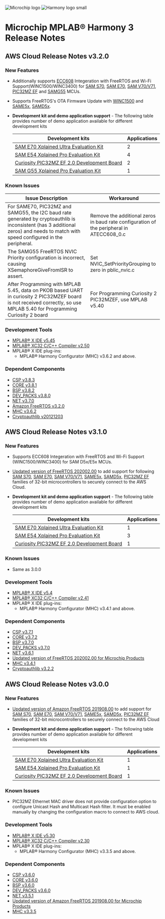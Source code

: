 ![Microchip logo](https://raw.githubusercontent.com/wiki/Microchip-MPLAB-Harmony/Microchip-MPLAB-Harmony.github.io/images/microchip_logo.png)
![Harmony logo small](https://raw.githubusercontent.com/wiki/Microchip-MPLAB-Harmony/Microchip-MPLAB-Harmony.github.io/images/microchip_mplab_harmony_logo_small.png)

# Microchip MPLAB® Harmony 3 Release Notes

## AWS Cloud Release Notes v3.2.0

### New Features
- Additionally supports [ECC608](https://www.microchip.com/wwwproducts/en/ATECC608A) Integeration with FreeRTOS and Wi-Fi Support(WINC1500/WINC3400) for 
[SAM S70](https://www.microchip.com/design-centers/32-bit/sam-32-bit-mcus/sam-s-mcus),
[SAM E70](https://www.microchip.com/design-centers/32-bit/sam-32-bit-mcus/sam-e-mcus),
[SAM V70/V71](https://www.microchip.com/design-centers/32-bit/sam-32-bit-mcus/sam-v-mcus),
[PIC32MZ EF](https://www.microchip.com/design-centers/32-bit/pic-32-bit-mcus/pic32mz-ef-family) and 
[SAMG55](https://www.microchip.com/wwwproducts/en/ATSAMG55) MCUs.
- Supports FreeRTOS's OTA Firmware Update with [WINC1500](https://www.microchip.com/wwwproducts/en/ATwinc1500) and [SAME5x](https://www.microchip.com/design-centers/32-bit/sam-32-bit-mcus/sam-e-mcus),
[SAMD5x](https://www.microchip.com/design-centers/32-bit/sam-32-bit-mcus/sam-d-mcus).


- **Development kit and demo application support** - The following table provides number of demo application available for different development kits

	| Development kits                                                                                                                  | Applications |
	| --------------------------------------------------------------------------------------------------------------------------------- | ---          |
	| [SAM E70 Xplained Ultra Evaluation Kit](https://www.microchip.com/DevelopmentTools/ProductDetails.aspx?PartNO=ATSAME70-XULT)      |  2           |
	| [SAM E54 Xplained Pro Evaluation Kit](https://www.microchip.com/developmenttools/ProductDetails/atsame54-xpro)                    |  4           |
	| [Curiosity PIC32MZ EF 2.0 Development Board](https://www.microchip.com/Developmenttools/ProductDetails/DM320209)                  |  2           |
	| [SAM G55 Xplained Pro Evaluation Kit](https://www.microchip.com/DevelopmentTools/ProductDetails/PartNO/ATSAMG55-XPRO)                  |  1           |

### Known Issues

|Issue Description                                                                                                                  | Workaround |
--------------------------------------------------------------------------------------------------------------------------------- | ---          |
|For SAME70, PIC32MZ and SAMG55, the I2C baud rate generated by cryptoauthlib is inconsistent (has 3 additional zeros) and  needs to match with speed configured in the peripheral.     |Remove the additional zeros in baud rate configuration  of the peripheral in ATECC608_0.c |
|The SAMG55 FreeRTOS NVIC Priority configuration is incorrect, causing XSemaphoreGiveFromISR to assert.                   |  Set NVIC_SetPriorityGrouping to zero in pblic_nvic.c           |
|After Programming with MPLAB 5.45, data on PKOB based UART in curiosity 2 PIC32MZEF board is not received correctly, so use MPLAB 5.40 for Programming Curiosity 2 board                 | For Programming Curiosity 2 PIC32MZEF, use MPLAB v5.40            |


### Development Tools
* [MPLAB® X IDE v5.45](https://www.microchip.com/mplab/mplab-x-ide)
* [MPLAB® XC32 C/C++ Compiler v2.50](https://www.microchip.com/mplab/compilers)
* MPLAB® X IDE plug-ins:
    * MPLAB® Harmony Configurator (MHC) v3.6.2 and above.


### Dependent Components

* [CSP v3.8.3](https://github.com/Microchip-MPLAB-Harmony/csp/tree/v3.8.3)
* [CORE v3.8.1](https://github.com/Microchip-MPLAB-Harmony/core/tree/v3.8.1)
* [BSP v3.8.2](https://github.com/Microchip-MPLAB-Harmony/bsp/tree/v3.8.2)
* [DEV_PACKS v3.8.0](https://github.com/Microchip-MPLAB-Harmony/dev_packs/tree/v3.8.0)
* [NET v3.7.0](https://github.com/Microchip-MPLAB-Harmony/net/tree/v3.7.0)
* [Amazon FreeRTOS v3.2.0](https://github.com/MicrochipTech/amazon-freertos/tree/v3.2.0)
* [MHC v3.6.2](https://github.com/Microchip-MPLAB-Harmony/mhc/tree/v3.6.2)
* [Cryptoauthlib v20121203](https://github.com/MicrochipTech/cryptoauthlib/tree/20201203)


## AWS Cloud Release Notes v3.1.0

### New Features
- Supports ECC608 Integeration with FreeRTOS and Wi-Fi Support (WINC1500/WINC3400) for  SAM D5x/E5x MCUs.
- [Updated version of FreeRTOS 202002.00](https://github.com/MicrochipTech/amazon-freertos/tree/v3.1.0) to add support for following
[SAM S70](https://www.microchip.com/design-centers/32-bit/sam-32-bit-mcus/sam-s-mcus),
[SAM E70](https://www.microchip.com/design-centers/32-bit/sam-32-bit-mcus/sam-e-mcus),
[SAM V70/V71](https://www.microchip.com/design-centers/32-bit/sam-32-bit-mcus/sam-v-mcus),
[SAME5x](https://www.microchip.com/design-centers/32-bit/sam-32-bit-mcus/sam-e-mcus),
[SAMD5x](https://www.microchip.com/design-centers/32-bit/sam-32-bit-mcus/sam-d-mcus),
[PIC32MZ EF](https://www.microchip.com/design-centers/32-bit/pic-32-bit-mcus/pic32mz-ef-family) families of 32-bit microcontrollers to securely connect to the AWS Cloud.



- **Development kit and demo application support** - The following table provides number of demo application available for different development kits

	| Development kits                                                                                                                  | Applications |
	| --------------------------------------------------------------------------------------------------------------------------------- | ---          |
	| [SAM E70 Xplained Ultra Evaluation Kit](https://www.microchip.com/DevelopmentTools/ProductDetails.aspx?PartNO=ATSAME70-XULT)      |  1           |
	| [SAM E54 Xplained Pro Evaluation Kit](https://www.microchip.com/developmenttools/ProductDetails/atsame54-xpro)                    |  3           |
	| [Curiosity PIC32MZ EF 2.0 Development Board](https://www.microchip.com/Developmenttools/ProductDetails/DM320209)                  |  1           |


### Known Issues
* Same as 3.0.0

### Development Tools
* [MPLAB® X IDE v5.4](https://www.microchip.com/mplab/mplab-x-ide)
* [MPLAB® XC32 C/C++ Compiler v2.41](https://www.microchip.com/mplab/compilers)
* MPLAB® X IDE plug-ins:
    * MPLAB® Harmony Configurator (MHC) v3.4.1 and above.


### Dependent Components
* [CSP v3.7.1](https://github.com/Microchip-MPLAB-Harmony/csp/tree/v3.7.1)
* [CORE v3.7.2](https://github.com/Microchip-MPLAB-Harmony/core/tree/v3.7.2)
* [BSP v3.7.0](https://github.com/Microchip-MPLAB-Harmony/bsp/tree/v3.7.0)
* [DEV_PACKS v3.7.0](https://github.com/Microchip-MPLAB-Harmony/dev_packs/tree/v3.7.0)
* [NET v3.6.1](https://github.com/Microchip-MPLAB-Harmony/net/tree/v3.6.1)
* [Updated version of FreeRTOS 202002.00 for Microchip Products](https://github.com/MicrochipTech/amazon-freertos/tree/v3.1.0)
* [MHC v3.4.1](https://github.com/Microchip-MPLAB-Harmony/mhc/tree/v3.4.1)
* [Cryptoauthlib v3.2.2](https://github.com/MicrochipTech/cryptoauthlib)


## AWS Cloud Release Notes v3.0.0

### New Features
- [Updated version of Amazon FreeRTOS 201908.00](https://github.com/MicrochipTech/amazon-freertos/tree/v3.0.0) to add support for [SAM S70](https://www.microchip.com/design-centers/32-bit/sam-32-bit-mcus/sam-s-mcus),
[SAM E70](https://www.microchip.com/design-centers/32-bit/sam-32-bit-mcus/sam-e-mcus),
[SAM V70/V71](https://www.microchip.com/design-centers/32-bit/sam-32-bit-mcus/sam-v-mcus),
[SAME5x](https://www.microchip.com/design-centers/32-bit/sam-32-bit-mcus/sam-e-mcus),
[SAMD5x](https://www.microchip.com/design-centers/32-bit/sam-32-bit-mcus/sam-d-mcus),
[PIC32MZ EF](https://www.microchip.com/design-centers/32-bit/pic-32-bit-mcus/pic32mz-ef-family) families of 32-bit microcontrollers to securely connect to the AWS Cloud

- **Development kit and demo application support** - The following table provides number of demo application available for different development kits

	| Development kits                                                                                                                  | Applications |
	| --------------------------------------------------------------------------------------------------------------------------------- | ---          |
	| [SAM E70 Xplained Ultra Evaluation Kit](https://www.microchip.com/DevelopmentTools/ProductDetails.aspx?PartNO=ATSAME70-XULT)      |  1           |
	| [SAM E54 Xplained Pro Evaluation Kit](https://www.microchip.com/developmenttools/ProductDetails/atsame54-xpro)                    |  1           |
	| [Curiosity PIC32MZ EF 2.0 Development Board](https://www.microchip.com/Developmenttools/ProductDetails/DM320209)                  |  1           |


### Known Issues
* PIC32MZ Ethernet MAC driver does not provide configuration option to configure Unicast Hash and Multicast Hash filter. It must be enabled manually by changing the configuration macro to connect to AWS cloud. 

### Development Tools
* [MPLAB® X IDE v5.30](https://www.microchip.com/mplab/mplab-x-ide)
* [MPLAB® XC32 C/C++ Compiler v2.30](https://www.microchip.com/mplab/compilers)
* MPLAB® X IDE plug-ins:
    * MPLAB® Harmony Configurator (MHC) v3.3.5 and above.

### Dependent Components
* [CSP v3.6.0](https://github.com/Microchip-MPLAB-Harmony/csp/tree/v3.6.0)
* [CORE v3.6.0](https://github.com/Microchip-MPLAB-Harmony/core/tree/v3.6.0)
* [BSP v3.6.0](https://github.com/Microchip-MPLAB-Harmony/bsp/tree/v3.6.0)
* [DEV_PACKS v3.6.0](https://github.com/Microchip-MPLAB-Harmony/dev_packs/tree/v3.6.0)
* [NET v3.5.1](https://github.com/Microchip-MPLAB-Harmony/net/tree/v3.5.1)
* [Updated version of Amazon FreeRTOS 201908.00 for Microchip Products](https://github.com/MicrochipTech/amazon-freertos/tree/v3.0.0)
* [MHC v3.3.5](https://github.com/Microchip-MPLAB-Harmony/mhc/tree/v3.3.5)

